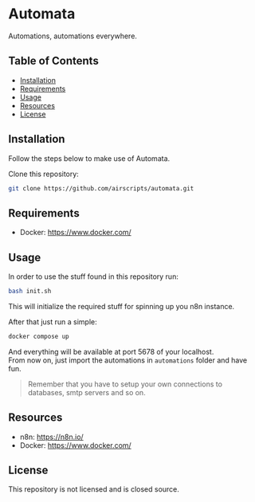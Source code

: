 # Automata
Automations, automations everywhere.

## Table of Contents
- [Installation](#installation)
- [Requirements](#requirements)
- [Usage](#usage)
- [Resources](#resources)
- [License](#license)

## Installation
Follow the steps below to make use of Automata.

Clone this repository:
```bash
git clone https://github.com/airscripts/automata.git
```

## Requirements
- Docker: https://www.docker.com/

## Usage
In order to use the stuff found in this repository run:
```bash
bash init.sh
```
This will initialize the required stuff for spinning up you n8n instance.

After that just run a simple:
```bash
docker compose up
```

And everything will be available at port 5678 of your localhost.  
From now on, just import the automations in `automations` folder and have fun.

> Remember that you have to setup your own connections to databases, smtp servers and so on.

## Resources
- n8n: https://n8n.io/
- Docker: https://www.docker.com/

## License  
This repository is not licensed and is closed source.
